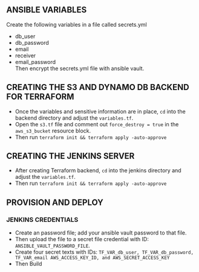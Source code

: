 ## ANSIBLE VARIABLES
Create the following variables in a file called secrets.yml
- db_user
- db_password
- email
- receiver
- email_password  
Then encrypt the secrets.yml file with ansible vault.

## CREATING THE S3 AND DYNAMO DB BACKEND FOR TERRAFORM
* Once the variables and sensitive information are in place, `cd` into the backend directory and adjust the `variables.tf`.
* Open the `s3.tf` file and comment out `force_destroy = true` in the `aws_s3_bucket` resource block.
* Then run ```terraform init && terraform apply -auto-approve```

## CREATING THE JENKINS SERVER
* After creating Terraform backend, `cd` into the jenkins directory and adjust the `variables.tf`.
* Then run ```terraform init && terraform apply -auto-approve```

## PROVISION AND DEPLOY
### JENKINS CREDENTIALS
* Create an password file; add your ansible vault password to that file.
* Then upload the file to a secret file credential with ID: `ANSIBLE_VAULT_PASSWORD_FILE`.
* Create four secret texts with IDs: ```TF_VAR_db_user, TF_VAR_db_password, TF_VAR_email AWS_ACCESS_KEY_ID, and AWS_SECRET_ACCESS_KEY```
* Then Build
